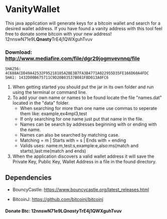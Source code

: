 # VanityWallet
This java application will generate keys for a bitcoin wallet and search for a desired wallet address. If you have found a vanity address with this tool feel free to donate some bitcoin with your new address! 12nnswN71e9L**Qnasty**TrE4j1QWXguhTvuv

### Download: http://www.mediafire.com/file/dgr29jogmvevnnq/file
    SHA256: 4C688ACDD49A42532F95218105A2BE3B7FA3B4771A022955D35FE166D60A4FDC
    SHA1: 1432D00B675711C9D20B03537B081FBD013A0FC6

1. When getting started you should put the jar in its own folder and run using the terminal or command line. 
1. To add your own name or names to be found locate the file "names.dat" located in the "data" folder.
    * When searching for more than one name use commas to seperate them like: example,ex4mpl3,test
    * If only searching for one name just put that name in the file.
	* Names can be search by addresses beginning with or ending with the name.
	* Names can also be searched by matching case.
	* Matching = m | Starts with = s | Ends with = ending
	* Valids uses: name:m,test:s,example:e,also:ms(match and starts),last:me(match and ends)
1. When the application discovers a valid wallet address it will save the Private Key, Public Key, Wallet Address in a file in the found directory.

## **Dependencies**

* BouncyCastle: https://www.bouncycastle.org/latest_releases.html

* BitcoinJ: https://github.com/bitcoinj/bitcoinj

#### Donate Btc: 12nnswN71e9L*Qnasty*TrE4j1QWXguhTvuv
